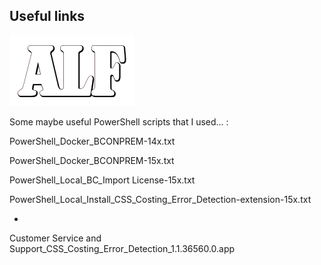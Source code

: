 ## Useful links
![](media/ALFlogo.png)

Some maybe useful PowerShell scripts that I used... :

PowerShell_Docker_BCONPREM-14x.txt

PowerShell_Docker_BCONPREM-15x.txt

PowerShell_Local_BC_Import License-15x.txt

PowerShell_Local_Install_CSS_Costing_Error_Detection-extension-15x.txt

+

Customer Service and Support_CSS_Costing_Error_Detection_1.1.36560.0.app


